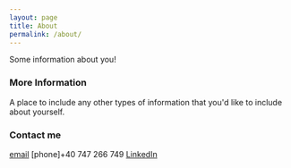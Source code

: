 ```yaml
---
layout: page
title: About
permalink: /about/
---
```


Some information about you!

### More Information

A place to include any other types of information that you'd like to include about yourself.

### Contact me

[email](mailto:lucian.moldovanu@gmail.com)
[phone]+40 747 266 749
[LinkedIn](https://www.linkedin.com/in/lucianmoldovanu)
